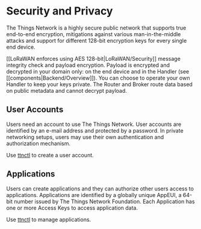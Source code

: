 # Security and Privacy

The Things Network is a highly secure public network that supports true end-to-end encryption, mitigations against various man-in-the-middle attacks and support for different 128-bit encryption keys for every single end device.

[[LoRaWAN enforces using AES 128-bit|LoRaWAN/Security]] message integrity check and payload encryption. Payload is encrypted and decrypted in your domain only: on the end device and in the Handler (see [[components|Backend/Overview]]). You can choose to operate your own Handler to keep your keys private. The Router and Broker route data based on public metadata and cannot decrypt payload.

## User Accounts

Users need an account to use The Things Network. User accounts are identified by an e-mail address and protected by a password. In private networking setups, users may use their own authentication and authorization mechanism.

Use [ttnctl](ttnctl/QuickStart.md) to create a user account.

## Applications

Users can create applications and they can authorize other users access to applications. Applications are identified by a globally unique AppEUI, a 64-bit number issued by The Things Network Foundation. Each Application has one or more Access Keys to access application data.

Use [ttnctl](ttnctl/QuickStart.md) to manage applications.
